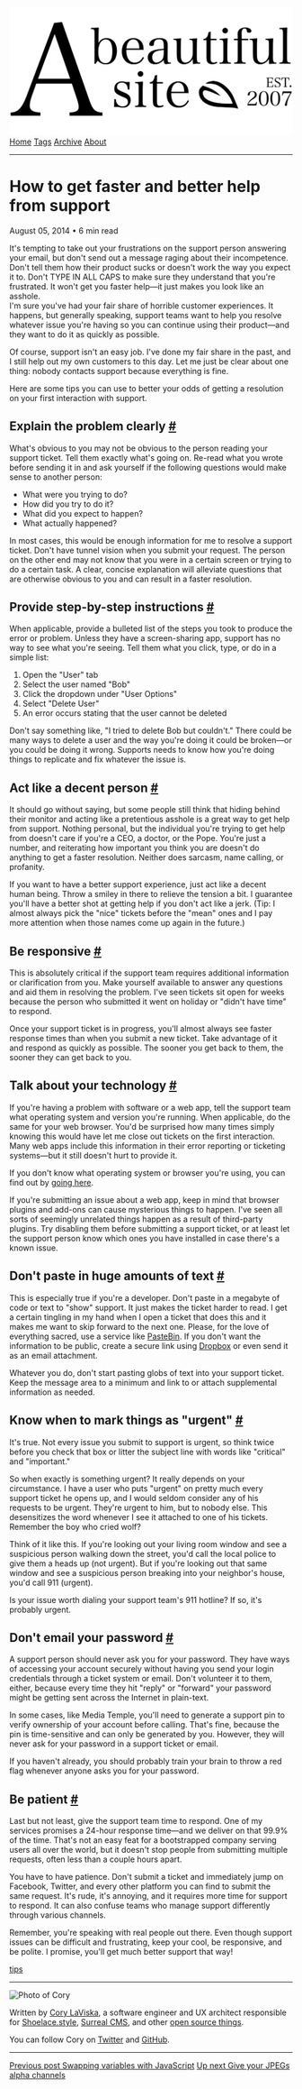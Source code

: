 <a href="../index.html" class="header-link"><img src="../images/logos/wordmark.svg" alt="A Beautiful Site" class="wordmark" /></a> <a href="../index.html" class="nav-item">Home</a> <a href="../tags/index.html" class="nav-item">Tags</a> <a href="index.html" class="nav-item">Archive</a> <a href="../about/index.html" class="nav-item">About</a>

------------------------------------------------------------------------

How to get faster and better help from support
==============================================

August 05, 2014 • 6 min read

It's tempting to take out your frustrations on the support person answering your email, but don't send out a message raging about their incompetence. Don't tell them how their product sucks or doesn't work the way you expect it to. Don't TYPE IN ALL CAPS to make sure they understand that you're frustrated. It won't get you faster help—it just makes you look like an asshole.  
I'm sure you've had your fair share of horrible customer experiences. It happens, but generally speaking, support teams want to help you resolve whatever issue you're having so you can continue using their product—and they want to do it as quickly as possible.

Of course, support isn't an easy job. I've done my fair share in the past, and I still help out my own customers to this day. Let me just be clear about one thing: nobody contacts support because everything is fine.

Here are some tips you can use to better your odds of getting a resolution on your first interaction with support.

Explain the problem clearly <a href="#explain-the-problem-clearly" class="direct-link">#</a>
--------------------------------------------------------------------------------------------

What's obvious to you may not be obvious to the person reading your support ticket. Tell them exactly what's going on. Re-read what you wrote before sending it in and ask yourself if the following questions would make sense to another person:

-   What were you trying to do?
-   How did you try to do it?
-   What did you expect to happen?
-   What actually happened?

In most cases, this would be enough information for me to resolve a support ticket. Don't have tunnel vision when you submit your request. The person on the other end may not know that you were in a certain screen or trying to do a certain task. A clear, concise explanation will alleviate questions that are otherwise obvious to you and can result in a faster resolution.

Provide step-by-step instructions <a href="#provide-step-by-step-instructions" class="direct-link">#</a>
--------------------------------------------------------------------------------------------------------

When applicable, provide a bulleted list of the steps you took to produce the error or problem. Unless they have a screen-sharing app, support has no way to see what you're seeing. Tell them what you click, type, or do in a simple list:

1.  Open the "User" tab
2.  Select the user named "Bob"
3.  Click the dropdown under "User Options"
4.  Select "Delete User"
5.  An error occurs stating that the user cannot be deleted

Don't say something like, "I tried to delete Bob but couldn't." There could be many ways to delete a user and the way you're doing it could be broken—or you could be doing it wrong. Supports needs to know how you're doing things to replicate and fix whatever the issue is.

Act like a decent person <a href="#act-like-a-decent-person" class="direct-link">#</a>
--------------------------------------------------------------------------------------

It should go without saying, but some people still think that hiding behind their monitor and acting like a pretentious asshole is a great way to get help from support. Nothing personal, but the individual you're trying to get help from doesn't care if you're a CEO, a doctor, or the Pope. You're just a number, and reiterating how important you think you are doesn't do anything to get a faster resolution. Neither does sarcasm, name calling, or profanity.

If you want to have a better support experience, just act like a decent human being. Throw a smiley in there to relieve the tension a bit. I guarantee you'll have a better shot at getting help if you don't act like a jerk. (Tip: I almost always pick the "nice" tickets before the "mean" ones and I pay more attention when those names come up again in the future.)

Be responsive <a href="#be-responsive" class="direct-link">#</a>
----------------------------------------------------------------

This is absolutely critical if the support team requires additional information or clarification from you. Make yourself available to answer any questions and aid them in resolving the problem. I've seen tickets sit open for weeks because the person who submitted it went on holiday or "didn't have time" to respond.

Once your support ticket is in progress, you'll almost always see faster response times than when you submit a new ticket. Take advantage of it and respond as quickly as possible. The sooner you get back to them, the sooner they can get back to you.

Talk about your technology <a href="#talk-about-your-technology" class="direct-link">#</a>
------------------------------------------------------------------------------------------

If you're having a problem with software or a web app, tell the support team what operating system and version you're running. When applicable, do the same for your web browser. You'd be surprised how many times simply knowing this would have let me close out tickets on the first interaction. Many web apps include this information in their error reporting or ticketing systems—but it still doesn't hurt to provide it.

If you don't know what operating system or browser you're using, you can find out by [going here](https://www.whatismybrowser.com/).

If you're submitting an issue about a web app, keep in mind that browser plugins and add-ons can cause mysterious things to happen. I've seen all sorts of seemingly unrelated things happen as a result of third-party plugins. Try disabling them before submitting a support ticket, or at least let the support person know which ones you have installed in case there's a known issue.

Don't paste in huge amounts of text <a href="#don&#39;t-paste-in-huge-amounts-of-text" class="direct-link">#</a>
----------------------------------------------------------------------------------------------------------------

This is especially true if you're a developer. Don't paste in a megabyte of code or text to "show" support. It just makes the ticket harder to read. I get a certain tingling in my hand when I open a ticket that does this and it makes me want to skip forward to the next one. Please, for the love of everything sacred, use a service like [PasteBin](http://pastebin.com/). If you don't want the information to be public, create a secure link using [Dropbox](http://www.dropbox.com/) or even send it as an email attachment.

Whatever you do, don't start pasting globs of text into your support ticket. Keep the message area to a minimum and link to or attach supplemental information as needed.

Know when to mark things as "urgent" <a href="#know-when-to-mark-things-as-%22urgent%22" class="direct-link">#</a>
------------------------------------------------------------------------------------------------------------------

It's true. Not every issue you submit to support is urgent, so think twice before you check that box or litter the subject line with words like "critical" and "important."

So when exactly is something urgent? It really depends on your circumstance. I have a user who puts "urgent" on pretty much every support ticket he opens up, and I would seldom consider any of his requests to be urgent. They're urgent to him, but to nobody else. This desensitizes the word whenever I see it attached to one of his tickets. Remember the boy who cried wolf?

Think of it like this. If you're looking out your living room window and see a suspicious person walking down the street, you'd call the local police to give them a heads up (not urgent). But if you're looking out that same window and see a suspicious person breaking into your neighbor's house, you'd call 911 (urgent).

Is your issue worth dialing your support team's 911 hotline? If so, it's probably urgent.

Don't email your password <a href="#don&#39;t-email-your-password" class="direct-link">#</a>
--------------------------------------------------------------------------------------------

A support person should never ask you for your password. They have ways of accessing your account securely without having you send your login credentials through a ticket system or email. Don't volunteer it to them, either, because every time they hit "reply" or "forward" your password might be getting sent across the Internet in plain-text.

In some cases, like Media Temple, you'll need to generate a support pin to verify ownership of your account before calling. That's fine, because the pin is time-sensitive and can only be generated by you. However, they will never ask for your password in a support ticket or email.

If you haven't already, you should probably train your brain to throw a red flag whenever anyone asks you for your password.

Be patient <a href="#be-patient" class="direct-link">#</a>
----------------------------------------------------------

Last but not least, give the support team time to respond. One of my services promises a 24-hour response time—and we deliver on that 99.9% of the time. That's not an easy feat for a bootstrapped company serving users all over the world, but it doesn't stop people from submitting multiple requests, often less than a couple hours apart.

You have to have patience. Don't submit a ticket and immediately jump on Facebook, Twitter, and every other platform you can find to submit the same request. It's rude, it's annoying, and it requires more time for support to respond. It can also confuse teams who manage support differently through various channels.

Remember, you're speaking with real people out there. Even though support issues can be difficult and frustrating, keep your cool, be responsive, and be polite. I promise, you'll get much better support that way!

<a href="../tags/tips/index.html" class="post-tag">tips</a>

------------------------------------------------------------------------

<img src="http://0.gravatar.com/avatar/bf1b3b95fd5b096a3592247c29667b33?s=512" alt="Photo of Cory" class="avatar avatar-small" />

Written by [Cory LaViska](../index-4.html), a software engineer and UX architect responsible for [Shoelace.style](https://shoelace.style/), [Surreal CMS](https://www.surrealcms.com/), and other [open source things](https://github.com/claviska).

You can follow Cory on [Twitter](https://twitter.com/claviska) and [GitHub](https://github.com/claviska).

------------------------------------------------------------------------

<a href="swapping-variables-with-javascript/index.html" class="post-nav-previous"><span class="small">Previous post</span> Swapping variables with JavaScript</a> <a href="give-your-jpegs-alpha-channels/index.html" class="post-nav-next"><span class="small">Up next</span> Give your JPEGs alpha channels</a>
